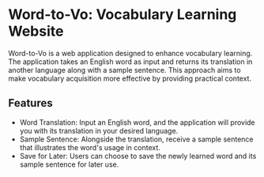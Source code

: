 # Word-to-Vo: Vocabulary Learning Website
Word-to-Vo is a web application designed to enhance vocabulary learning. The application takes an English word as input and returns its translation in another language along with a sample sentence. This approach aims to make vocabulary acquisition more effective by providing practical context.

## Features
- Word Translation: Input an English word, and the application will provide you with its translation in your desired language.
- Sample Sentence: Alongside the translation, receive a sample sentence that illustrates the word's usage in context.
- Save for Later: Users can choose to save the newly learned word and its sample sentence for later use.
